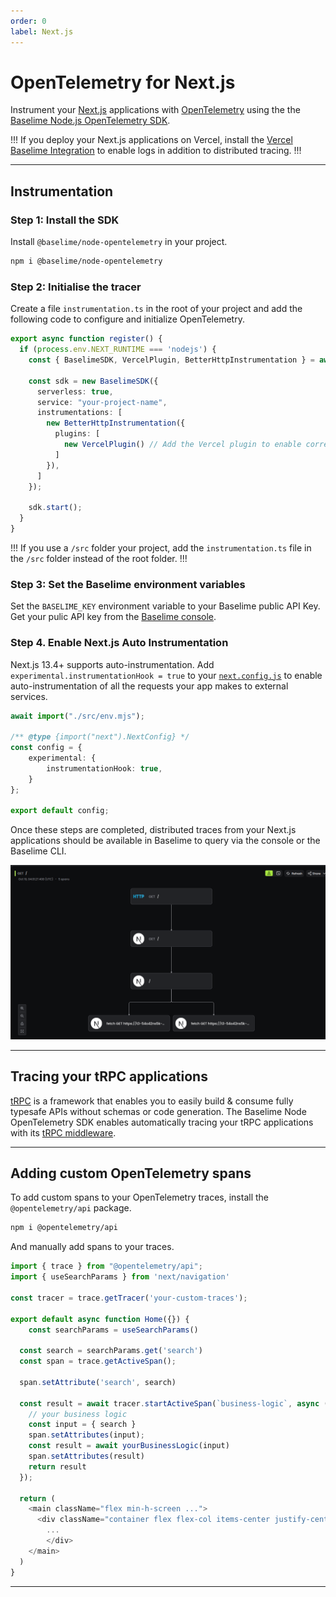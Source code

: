 ```yaml
---
order: 0
label: Next.js
---
```


# OpenTelemetry for Next.js

Instrument your [Next.js](https://nextjs.org/) applications with [OpenTelemetry](https://opentelemetry.io/) using the the [Baselime Node.js OpenTelemetry SDK](https://github.com/baselime/node-opentelemetry).

!!!
If you deploy your Next.js applications on Vercel, install the [Vercel Baselime Integration](https://vercel.com/integrations/baselime) to enable logs in addition to distributed tracing.
!!!

---


## Instrumentation

### Step 1: Install the SDK


Install `@baselime/node-opentelemetry` in your project.

```bash # :icon-terminal: terminal
npm i @baselime/node-opentelemetry 
```

### Step 2: Initialise the tracer

Create a file `instrumentation.ts` in the root of your project and add the following code to configure and initialize OpenTelemetry.


```typescript # :icon-code: instrumentation.ts
export async function register() {
  if (process.env.NEXT_RUNTIME === 'nodejs') {
    const { BaselimeSDK, VercelPlugin, BetterHttpInstrumentation } = await import('@baselime/node-opentelemetry');

    const sdk = new BaselimeSDK({
      serverless: true,
      service: "your-project-name",
      instrumentations: [
        new BetterHttpInstrumentation({ 
          plugins: [
            new VercelPlugin() // Add the Vercel plugin to enable correlation between your logs and traces for projects deployed on Vercel
          ]
        }),
      ]
    });

    sdk.start();
  }
}
```

!!!
If you use a `/src` folder your project, add the `instrumentation.ts` file in the `/src` folder instead of the root folder.
!!!

### Step 3: Set the Baselime environment variables

Set the `BASELIME_KEY` environment variable to your Baselime public API Key. Get your pulic API key from the [Baselime console](https://console.baselime.io).


### Step 4. Enable Next.js Auto Instrumentation

Next.js 13.4+ supports auto-instrumentation. Add `experimental.instrumentationHook = true` to your [`next.config.js`](https://nextjs.org/docs/app/api-reference/next-config-js) to enable auto-instrumentation of all the requests your app makes to external services.


```typescript # :icon-code: next.config.mjs
await import("./src/env.mjs");

/** @type {import("next").NextConfig} */
const config = {
    experimental: {
        instrumentationHook: true,
    }
};

export default config;
```

Once these steps are completed, distributed traces from your Next.js applications should be available in Baselime to query via the console or the Baselime CLI.

![Example Next.js Trace](../../assets/images/illustrations/sending-data/opentelemetry/next.js.png)

---

## Tracing your tRPC applications

[tRPC](https://trpc.io/docs) is a framework that enables you to easily build & consume fully typesafe APIs without schemas or code generation. The Baselime Node OpenTelemetry SDK enables automatically tracing your tRPC applications with its [tRPC middleware](https://github.com/baselime/node-opentelemetry/blob/main/TRPC.md).

---

## Adding custom OpenTelemetry spans

To add custom spans to your OpenTelemetry traces, install the `@opentelemetry/api` package.

```bash # :icon-terminal: terminal
npm i @opentelemetry/api
```

And manually add spans to your traces.

```js # :icon-code: page.js
import { trace } from "@opentelemetry/api";
import { useSearchParams } from 'next/navigation'
 
const tracer = trace.getTracer('your-custom-traces');

export default async function Home({}) {
    const searchParams = useSearchParams()
 
  const search = searchParams.get('search')
  const span = trace.getActiveSpan();
  
  span.setAttribute('search', search)

  const result = await tracer.startActiveSpan(`business-logic`, async (span) => {
    // your business logic
    const input = { search }
    span.setAttributes(input);
    const result = await yourBusinessLogic(input)
    span.setAttributes(result)
    return result
  });

  return (
    <main className="flex min-h-screen ...">
      <div className="container flex flex-col items-center justify-center gap-12 px-4 py-16 ">
        ...
        </div>
    </main>
  )
}
```
---